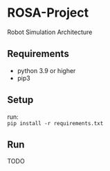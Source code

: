 # ROSA-Project
Robot Simulation Architecture

## Requirements
- python 3.9 or higher
- pip3

## Setup
run:  
`pip install -r requirements.txt`

## Run
TODO
